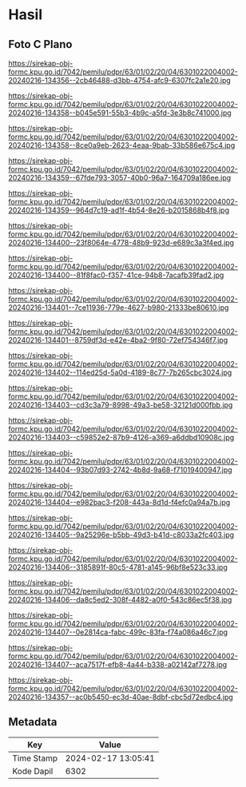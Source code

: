 # Hasil

## Foto C Plano

https://sirekap-obj-formc.kpu.go.id/7042/pemilu/pdpr/63/01/02/20/04/6301022004002-20240216-134356--2cb46488-d3bb-4754-afc9-6307fc2a1e20.jpg

https://sirekap-obj-formc.kpu.go.id/7042/pemilu/pdpr/63/01/02/20/04/6301022004002-20240216-134358--b045e591-55b3-4b9c-a5fd-3e3b8c741000.jpg

https://sirekap-obj-formc.kpu.go.id/7042/pemilu/pdpr/63/01/02/20/04/6301022004002-20240216-134358--8ce0a9eb-2623-4eaa-9bab-33b586e675c4.jpg

https://sirekap-obj-formc.kpu.go.id/7042/pemilu/pdpr/63/01/02/20/04/6301022004002-20240216-134359--67fde793-3057-40b0-96a7-164709a186ee.jpg

https://sirekap-obj-formc.kpu.go.id/7042/pemilu/pdpr/63/01/02/20/04/6301022004002-20240216-134359--964d7c19-ad1f-4b54-8e26-b2015868b4f8.jpg

https://sirekap-obj-formc.kpu.go.id/7042/pemilu/pdpr/63/01/02/20/04/6301022004002-20240216-134400--23f8064e-4778-48b9-923d-e689c3a3f4ed.jpg

https://sirekap-obj-formc.kpu.go.id/7042/pemilu/pdpr/63/01/02/20/04/6301022004002-20240216-134400--81f8fac0-f357-41ce-94b8-7acafb39fad2.jpg

https://sirekap-obj-formc.kpu.go.id/7042/pemilu/pdpr/63/01/02/20/04/6301022004002-20240216-134401--7ce11936-779e-4627-b980-21333be80610.jpg

https://sirekap-obj-formc.kpu.go.id/7042/pemilu/pdpr/63/01/02/20/04/6301022004002-20240216-134401--8759df3d-e42e-4ba2-9f80-72ef754346f7.jpg

https://sirekap-obj-formc.kpu.go.id/7042/pemilu/pdpr/63/01/02/20/04/6301022004002-20240216-134402--114ed25d-5a0d-4189-8c77-7b265cbc3024.jpg

https://sirekap-obj-formc.kpu.go.id/7042/pemilu/pdpr/63/01/02/20/04/6301022004002-20240216-134403--cd3c3a79-8998-49a3-be58-32121d000fbb.jpg

https://sirekap-obj-formc.kpu.go.id/7042/pemilu/pdpr/63/01/02/20/04/6301022004002-20240216-134403--c59852e2-87b9-4126-a369-a6ddbd10908c.jpg

https://sirekap-obj-formc.kpu.go.id/7042/pemilu/pdpr/63/01/02/20/04/6301022004002-20240216-134404--93b07d93-2742-4b8d-9a68-f71019400947.jpg

https://sirekap-obj-formc.kpu.go.id/7042/pemilu/pdpr/63/01/02/20/04/6301022004002-20240216-134404--e982bac3-f208-443a-8d1d-f4efc0a94a7b.jpg

https://sirekap-obj-formc.kpu.go.id/7042/pemilu/pdpr/63/01/02/20/04/6301022004002-20240216-134405--9a25296e-b5bb-49d3-b41d-c8033a2fc403.jpg

https://sirekap-obj-formc.kpu.go.id/7042/pemilu/pdpr/63/01/02/20/04/6301022004002-20240216-134406--3185891f-80c5-4781-a145-96bf8e523c33.jpg

https://sirekap-obj-formc.kpu.go.id/7042/pemilu/pdpr/63/01/02/20/04/6301022004002-20240216-134406--da8c5ed2-308f-4482-a0f0-543c86ec5f38.jpg

https://sirekap-obj-formc.kpu.go.id/7042/pemilu/pdpr/63/01/02/20/04/6301022004002-20240216-134407--0e2814ca-fabc-499c-83fa-f74a086a46c7.jpg

https://sirekap-obj-formc.kpu.go.id/7042/pemilu/pdpr/63/01/02/20/04/6301022004002-20240216-134407--aca7517f-efb8-4a44-b338-a02142af7278.jpg

https://sirekap-obj-formc.kpu.go.id/7042/pemilu/pdpr/63/01/02/20/04/6301022004002-20240216-134357--ac0b5450-ec3d-40ae-8dbf-cbc5d72edbc4.jpg


## Metadata

| Key        | Value               |
| ---------- | ------------------- |
| Time Stamp | 2024-02-17 13:05:41 |
| Kode Dapil | 6302                |




